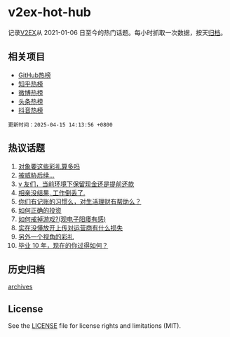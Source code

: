 # v2ex-hot-hub

 记录[V2EX](https://www.v2ex.com/)从 2021-01-06 日至今的热门话题。每小时抓取一次数据，按天[归档](archives)。
 
 ## 相关项目

- [GitHub热榜](https://github.com/it985/github-hot-hub)
- [知乎热榜](https://github.com/it985/zhihu-hot-hub)
- [微博热榜](https://github.com/it985/weibo-hot-hub)
- [头条热榜](https://github.com/it985/toutiao-hot-hub)
- [抖音热榜](https://github.com/it985/douyin-hot-hub)


 `更新时间：2025-04-15 14:13:56 +0800`

## 热议话题

1. [对象要这些彩礼算多吗](https://www.v2ex.com/t/1125455)
1. [被威胁后续...](https://www.v2ex.com/t/1125332)
1. [v 友们，当前环境下保留现金还是提前还款](https://www.v2ex.com/t/1125483)
1. [相亲没结果, 工作倒丢了.](https://www.v2ex.com/t/1125521)
1. [你们有记账的习惯么，对生活理财有帮助么？](https://www.v2ex.com/t/1125507)
1. [如何正确的投资](https://www.v2ex.com/t/1125365)
1. [如何戒掉游戏?(观电子阳痿有感)](https://www.v2ex.com/t/1125495)
1. [实在没懂放开上传对运营商有什么损失](https://www.v2ex.com/t/1125501)
1. [另外一个视角的彩礼](https://www.v2ex.com/t/1125522)
1. [毕业 10 年，现在的你过得如何？](https://www.v2ex.com/t/1125368)

## 历史归档

[archives](archives)

## License

See the [LICENSE](LICENSE) file for license rights and limitations (MIT).
